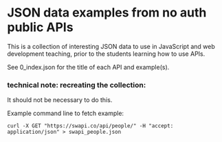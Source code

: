 # JSON data examples from no auth public APIs

This is a collection of interesting JSON data to use in JavaScript and web development teaching, prior to the students learning how to use APIs.

See 0_index.json for the title of each API and example(s).

### technical note: recreating the collection:

It should not be necessary to do this.

Example command line to fetch example:

`curl -X GET "https://swapi.co/api/people/" -H "accept: application/json" > swapi_people.json`
